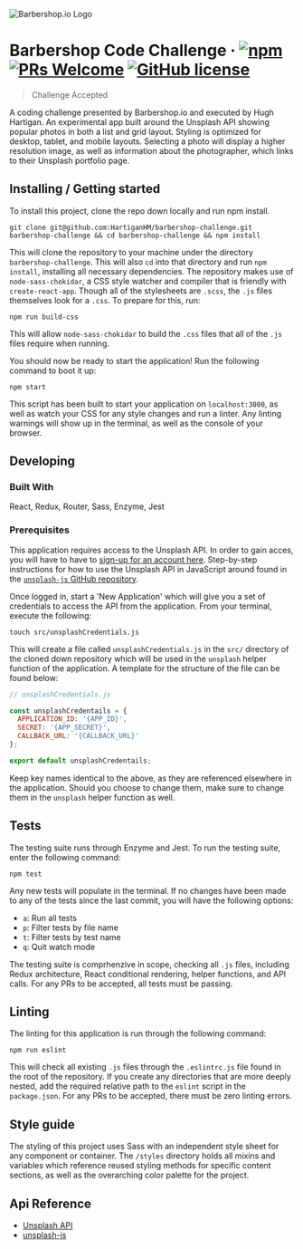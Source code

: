 ![Barbershop.io Logo](https://pbs.twimg.com/profile_images/583479109977669633/hwsBYKzo_400x400.png)

# Barbershop Code Challenge &middot; [![npm](https://img.shields.io/npm/v/npm.svg?style=flat-square)](https://www.npmjs.com/package/npm) [![PRs Welcome](https://img.shields.io/badge/PRs-welcome-brightgreen.svg?style=flat-square)](http://makeapullrequest.com) [![GitHub license](https://img.shields.io/badge/license-MIT-blue.svg?style=flat-square)](https://github.com/your/your-project/blob/master/LICENSE)
> Challenge Accepted

A coding challenge presented by Barbershop.io and executed by Hugh Hartigan. An experimental app built around the Unsplash API showing popular photos in both a list and grid layout. Styling is optimized for desktop, tablet, and mobile layouts. Selecting a photo will display a higher resolution image, as well as information about the photographer, which links to their Unsplash portfolio page.

## Installing / Getting started

To install this project, clone the repo down locally and run npm install.

```shell
git clone git@github.com:HartiganHM/barbershop-challenge.git barbershop-challenge && cd barbershop-challenge && npm install
```

This will clone the repository to your machine under the directory `barbershop-challenge`. This will also `cd` into that directory and run `npm install`, installing all necessary dependencies. The repository makes use of `node-sass-chokidar`, a CSS style watcher and compiler that is friendly with `create-react-app`. Though all of the stylesheets are `.scss`, the `.js` files themselves look for a `.css`. To prepare for this, run:

```shell
npm run build-css
```

This will allow `node-sass-chokidar` to build the `.css` files that all of the `.js` files require when running. 

You should now be ready to start the application! Run the following command to boot it up:

```shell
npm start
```

This script has been built to start your application on `localhost:3000`, as well as watch your CSS for any style changes and run a linter. Any linting warnings will show up in the terminal, as well as the console of your browser.

## Developing

### Built With
React, Redux, Router, Sass, Enzyme, Jest

### Prerequisites
This application requires access to the Unsplash API. In order to gain acces, you will have to have to [sign-up for an account here](https://unsplash.com/developers). Step-by-step instructions for how to use the Unsplash API in JavaScript around found in the [`unsplash-js` GitHub repository](https://github.com/unsplash/unsplash-js).

Once logged in, start a 'New Application' which will give you a set of credentials to access the API from the application. From your terminal, execute the following:

```shell
touch src/unsplashCredentials.js
```

This will create a file called `unsplashCredentials.js` in the `src/` directory of the cloned down repository which will be used in the `unsplash` helper function of the application. A template for the structure of the file can be found below:

```javascript
// unsplashCredentials.js

const unsplashCredentails = {
  APPLICATION_ID: '{APP_ID}',
  SECRET: '{APP_SECRET}',
  CALLBACK_URL: '{CALLBACK_URL}'
};

export default unsplashCredentails;
```
Keep key names identical to the above, as they are referenced elsewhere in the application. Should you choose to change them, make sure to change them in the `unsplash` helper function as well.

## Tests

The testing suite runs through Enzyme and Jest. To run the testing suite, enter the following command:

```shell
npm test
```

Any new tests will populate in the terminal. If no changes have been made to any of the tests since the last commit, you will have the following options:

* `a`: Run all tests
* `p`: Filter tests by file name
* `t`: Filter tests by test name
* `q`: Quit watch mode

The testing suite is comprhenzive in scope, checking all `.js` files, including Redux architecture, React conditional rendering, helper functions, and API calls. For any PRs to be accepted, all tests must be passing.

## Linting

The linting for this application is run through the following command:

```shell
npm run eslint
```

This will check all existing `.js` files through the `.eslintrc.js` file found in the root of the repository. If you create any directories that are more deeply nested, add the required relative path to the `eslint` script in the `package.json`. For any PRs to be accepted, there must be zero linting errors.

## Style guide

The styling of this project uses Sass with an independent style sheet for any component or container. The `/styles` directory holds all mixins and variables which reference reused styling methods for specific content sections, as well as the overarching color palette for the project.

## Api Reference

* [Unsplash API](https://unsplash.com/developers)
* [unsplash-js](https://github.com/unsplash/unsplash-js)
